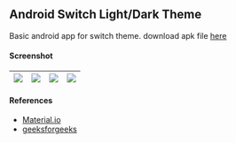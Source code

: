 ## Android Switch Light/Dark Theme ##

Basic android app for switch theme. download apk file [here](https://www.dropbox.com/s/5w7jhntp0geux24)

#### Screenshot ####
| ![](https://images2.imgbox.com/2b/1e/CT8axXv7_o.png) | ![](https://images2.imgbox.com/46/76/u2nDGo1O_o.png) | ![](https://images2.imgbox.com/d9/dc/xmm0kKP0_o.png) | ![](https://i.imgur.com/6UWV2pG.png) |
| :---: | :---: | :---: | :---: |

#### References ###
- [Material.io](https://m2.material.io/design/color/dark-theme.html)
- [geeksforgeeks](https://www.geeksforgeeks.org/how-to-switch-themes-in-android-using-radiobuttons/)